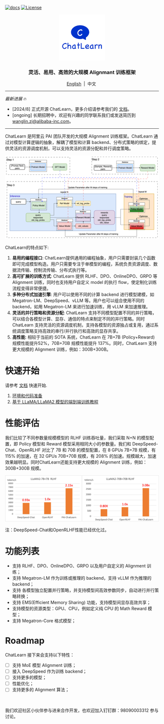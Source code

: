 
[![docs](https://img.shields.io/badge/docs-latest-brightgreen.svg)](https://chatlearn.readthedocs.io/zh-cn/latest/)
[![License](https://img.shields.io/badge/License-Apache%202.0-blue.svg)](https://github.com/alibaba/ChatLearn/blob/main/LICENSE)

<p align="center">
  <picture>
    <img alt="ChatLearn" src="docs/images/logo.jpg" width=30%>
  </picture>
</p>

<h3 align="center">
灵活、易用、高效的大规模 Alignmant 训练框架
</h3>
<p align="center">
        <a href="README.md">English</a>&nbsp |  &nbsp中文&nbsp
</p>

---

*最新进展* 🔥
- [2024/8] 正式开源 ChatLearn，更多介绍请参考我们的 [文档](docs/zh/chatlearn.md)。
- [ongoing] 长期招聘中，欢迎有兴趣的同学联系我们或发送简历到 wanglin.zj@alibaba-inc.com。

---

ChatLearn 是阿里云 PAI 团队开发的大规模 Alignment 训练框架。ChatLearn 通过对模型计算逻辑的抽象，解耦了模型和计算 backend、分布式策略的绑定，提供灵活的资源调度机制，可以支持灵活的资源分配和并行调度策略。

![RLHF Flow](docs/images/rlhf.png)

ChatLearn的特点如下:
1. **易用的编程接口**: ChatLearn提供通用的编程抽象，用户只需要封装几个函数即可完成模型构造。用户只需要专注于单模型的编程，系统负责资源调度、数据流传输、控制流传输、分布式执行等。
2. **高可扩展的训练方式**: ChatLearn 提供 RLHF、DPO、OnlineDPO、GRPO 等 Alignment 训练，同时也支持用户自定义 model 的执行 flow，使定制化训练流程变得非常便捷。
3. **多种分布式加速引擎**: 用户可以使用不同的计算 backend 进行模型建模，如 Megatron-LM、DeepSpeed、vLLM 等。用户也可以组合使用不同的 backend，如用 Megatron-LM 来进行加速训练，用 vLLM 来加速推理。
4. **灵活的并行策略和资源分配**: ChatLearn 支持不同模型配置不同的并行策略，可以结合各模型计算、显存、通信的特点来制定不同的并行策略。同时 ChatLearn 支持灵活的资源调度机制，支持各模型的资源独占或复用，通过系统调度策略支持高效的串行/并行执行和高效的显存共享。
5. **高性能**: 相较于当前的 SOTA 系统，ChatLearn 在 7B+7B (Policy+Reward) 规模性能提升52%，70B+70B 规模性能提升 137%。同时，ChatLearn 支持更大规模的 Alignment 训练，例如：300B+300B。

# 快速开始

请参考 [文档](https://chatlearn.readthedocs.io/zh-cn/latest/) 快速开始.

1. [环境和代码准备](docs/zh/installation.md)
2. [基于 LLaMA/LLaMA2 模型的端到端训练教程](docs/zh/tutorial/tutorial_llama2.md)


# 性能评估

我们比较了不同参数量规模模型的 RLHF 训练吞吐量，我们采取 N+N 的模型配置，即 Policy 模型和 Reward 模型采用相同大小的参数量。我们和 DeepSpeed-Chat、OpenRLHF 对比了 7B 和 70B 的模型配置，在 8 GPUs 7B+7B 规模，有 115% 的加速，在 32 GPUs 70B+70B 规模，有 208% 的加速。规模越大，加速效果越明显。同时ChatLearn还能支持更大规模的 Alignment 训练，例如：300B+300B 规模。


![Compare Performance](docs/images/perf.png)

注：DeepSpeed-Chat和OpenRLHF性能已经优化过。

# 功能列表

- 支持 RLHF、DPO、OnlineDPO、GRPO 以及用户自定义的 Alignment 训练；
- 支持 Megatron-LM 作为训练或推理的 backend，支持 vLLM 作为推理的 backend；
- 支持 各模型独立配置并行策略，并支持模型间高效参数同步，自动进行并行策略转换；
- 支持 EMS(Efficient Memory Sharing) 功能，支持模型间显存高效共享；
- 支持模型的资源类型：GPU、CPU，例如定义纯 CPU 的 Math Reward 模型；
- 支持 Megatron-Core 格式模型；

# Roadmap

ChatLearn 接下来会支持以下特性：
- [ ] 支持 MoE 模型 Alignment 训练；
- [ ] 接入 DeepSpeed 作为训练 backend；
- [ ] 支持更多的模型；
- [ ] 性能优化；
- [ ] 支持更多的 Alignment 算法；

<br><br>
我们欢迎社区小伙伴参与进来合作开发，也欢迎加入钉钉群：98090003312 参与讨论。
